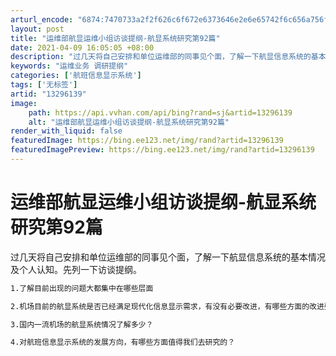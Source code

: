 ```yaml
---
arturl_encode: "6874:7470733a2f2f626c6f672e6373646e2e6e65742f6c656a756f:2f61727469636c652f64657461696c732f3133323936313339"
layout: post
title: "运维部航显运维小组访谈提纲-航显系统研究第92篇"
date: 2021-04-09 16:05:05 +08:00
description: "过几天将自己安排和单位运维部的同事见个面，了解一下航显信息系统的基本情况及个人认知。先列一下访谈提纲"
keywords: "运维业务 调研提纲"
categories: ['航班信息显示系统']
tags: ['无标签']
artid: "13296139"
image:
    path: https://api.vvhan.com/api/bing?rand=sj&artid=13296139
    alt: "运维部航显运维小组访谈提纲-航显系统研究第92篇"
render_with_liquid: false
featuredImage: https://bing.ee123.net/img/rand?artid=13296139
featuredImagePreview: https://bing.ee123.net/img/rand?artid=13296139
---
```


# 运维部航显运维小组访谈提纲-航显系统研究第92篇

过几天将自己安排和单位运维部的同事见个面，了解一下航显信息系统的基本情况及个人认知。先列一下访谈提纲。

```html
1.了解目前出现的问题大都集中在哪些层面

2.机场目前的航显系统是否已经满足现代化信息显示需求，有没有必要改进，有哪些方面的改进要求？

3.国内一流机场的航显系统情况了解多少？

4.对航班信息显示系统的发展方向，有哪些方面值得我们去研究的？

```